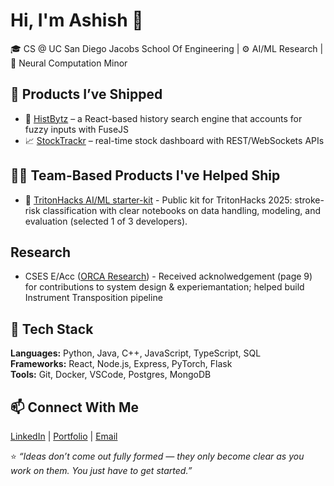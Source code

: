 # Hi, I'm Ashish 👋

🎓 CS @ UC San Diego Jacobs School Of Engineering | ⚙️ AI/ML Research | 🧠 Neural Computation Minor

## 🚀 Products I’ve Shipped
- 🔭 [HistBytz](https://github.com/ashishbamba/HistBytz) – a React-based history search engine that accounts for fuzzy inputs with FuseJS  
- 📈 [StockTrackr](https://github.com/ashishbamba/StockTrackr) – real-time stock dashboard with REST/WebSockets APIs

## 👨‍💻 Team-Based Products I've Helped Ship
- 🧩 [TritonHacks AI/ML starter-kit](https://github.com/tritonhacks/TritonHacks2025-ML-starter-kit) - Public kit for TritonHacks 2025: stroke-risk classification with clear notebooks on data handling, modeling, and evaluation (selected 1 of 3 developers).

## Research 
- CSES E/Acc ([ORCA Research](https://drive.google.com/file/d/1B4LdDfa3dYvXjpXJPKUk4liswhSwPQd9/view)) - Received acknolwedgement (page 9) for contributions to system design & experiemantation; helped build Instrument Transposition pipeline

## 🧠 Tech Stack
**Languages:** Python, Java, C++, JavaScript, TypeScript, SQL  
**Frameworks:** React, Node.js, Express, PyTorch, Flask  
**Tools:** Git, Docker, VSCode, Postgres, MongoDB

## 📫 Connect With Me
[LinkedIn](https://linkedin.com/in/ashishbamba) | [Portfolio](https://abamba-portfolio.netlify.app/) | [Email](mailto:ashishvbamba@gmail.com)

⭐️ *“Ideas don’t come out fully formed — they only become clear as you work on them. You just have to get started.”*


<!--
**AshishBamba05/AshishBamba05** is a ✨ _special_ ✨ repository because its `README.md` (this file) appears on your GitHub profile.

Here are some ideas to get you started:

- 🔭 I’m currently working on ...
- 🌱 I’m currently learning ...
- 👯 I’m looking to collaborate on ...
- 🤔 I’m looking for help with ...
- 💬 Ask me about ...
- 📫 How to reach me: ...
- 😄 Pronouns: ...
- ⚡ Fun fact: ...
-->
